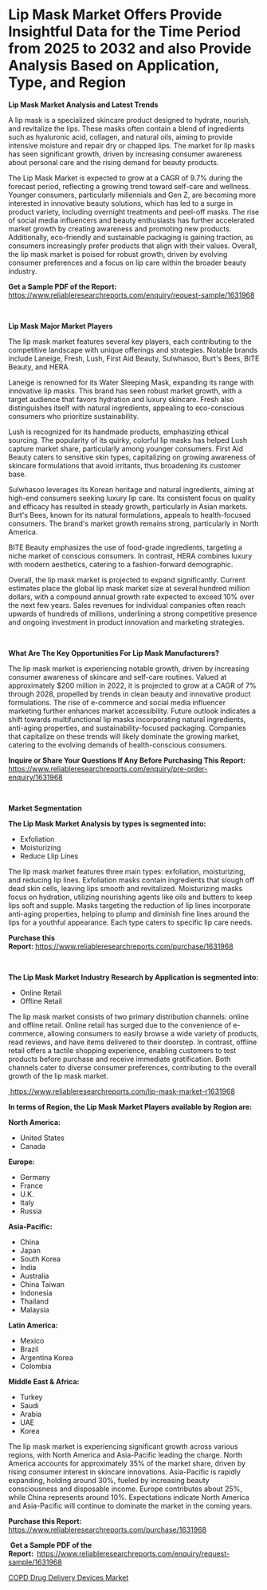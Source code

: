 <p><h1>Lip Mask Market Offers Provide Insightful Data for the Time Period from 2025 to 2032 and also Provide Analysis Based on Application, Type, and Region</h1></p><p><strong>Lip Mask Market Analysis and Latest Trends</strong></p>
<p><p>A lip mask is a specialized skincare product designed to hydrate, nourish, and revitalize the lips. These masks often contain a blend of ingredients such as hyaluronic acid, collagen, and natural oils, aiming to provide intensive moisture and repair dry or chapped lips. The market for lip masks has seen significant growth, driven by increasing consumer awareness about personal care and the rising demand for beauty products.</p><p>The Lip Mask Market is expected to grow at a CAGR of 9.7% during the forecast period, reflecting a growing trend toward self-care and wellness. Younger consumers, particularly millennials and Gen Z, are becoming more interested in innovative beauty solutions, which has led to a surge in product variety, including overnight treatments and peel-off masks. The rise of social media influencers and beauty enthusiasts has further accelerated market growth by creating awareness and promoting new products. Additionally, eco-friendly and sustainable packaging is gaining traction, as consumers increasingly prefer products that align with their values. Overall, the lip mask market is poised for robust growth, driven by evolving consumer preferences and a focus on lip care within the broader beauty industry.</p></p>
<p><strong>Get a Sample PDF of the Report:&nbsp;</strong> <a href="https://www.reliableresearchreports.com/enquiry/request-sample/1631968?utm_campaign=3190&utm_medium=2&utm_source=Github&utm_content=ia&utm_term=29032025&utm_id=lip-mask">https://www.reliableresearchreports.com/enquiry/request-sample/1631968</a></p>
<p>&nbsp;</p>
<p><strong>Lip Mask Major Market Players</strong></p>
<p><p>The lip mask market features several key players, each contributing to the competitive landscape with unique offerings and strategies. Notable brands include Laneige, Fresh, Lush, First Aid Beauty, Sulwhasoo, Burt's Bees, BITE Beauty, and HERA.</p><p>Laneige is renowned for its Water Sleeping Mask, expanding its range with innovative lip masks. This brand has seen robust market growth, with a target audience that favors hydration and luxury skincare. Fresh also distinguishes itself with natural ingredients, appealing to eco-conscious consumers who prioritize sustainability.</p><p>Lush is recognized for its handmade products, emphasizing ethical sourcing. The popularity of its quirky, colorful lip masks has helped Lush capture market share, particularly among younger consumers. First Aid Beauty caters to sensitive skin types, capitalizing on growing awareness of skincare formulations that avoid irritants, thus broadening its customer base.</p><p>Sulwhasoo leverages its Korean heritage and natural ingredients, aiming at high-end consumers seeking luxury lip care. Its consistent focus on quality and efficacy has resulted in steady growth, particularly in Asian markets. Burt's Bees, known for its natural formulations, appeals to health-focused consumers. The brand's market growth remains strong, particularly in North America.</p><p>BITE Beauty emphasizes the use of food-grade ingredients, targeting a niche market of conscious consumers. In contrast, HERA combines luxury with modern aesthetics, catering to a fashion-forward demographic.</p><p>Overall, the lip mask market is projected to expand significantly. Current estimates place the global lip mask market size at several hundred million dollars, with a compound annual growth rate expected to exceed 10% over the next few years. Sales revenues for individual companies often reach upwards of hundreds of millions, underlining a strong competitive presence and ongoing investment in product innovation and marketing strategies.</p></p>
<p>&nbsp;</p>
<p><strong>What Are The Key Opportunities For Lip Mask Manufacturers?</strong></p>
<p><p>The lip mask market is experiencing notable growth, driven by increasing consumer awareness of skincare and self-care routines. Valued at approximately $200 million in 2022, it is projected to grow at a CAGR of 7% through 2028, propelled by trends in clean beauty and innovative product formulations. The rise of e-commerce and social media influencer marketing further enhances market accessibility. Future outlook indicates a shift towards multifunctional lip masks incorporating natural ingredients, anti-aging properties, and sustainability-focused packaging. Companies that capitalize on these trends will likely dominate the growing market, catering to the evolving demands of health-conscious consumers.</p></p>
<p><strong>Inquire or Share Your Questions If Any Before Purchasing This Report:</strong> <a href="https://www.reliableresearchreports.com/enquiry/pre-order-enquiry/1631968?utm_campaign=3190&utm_medium=2&utm_source=Github&utm_content=ia&utm_term=29032025&utm_id=lip-mask">https://www.reliableresearchreports.com/enquiry/pre-order-enquiry/1631968</a></p>
<p>&nbsp;</p>
<p><strong>Market Segmentation</strong></p>
<p><strong>The Lip Mask Market Analysis by types is segmented into:</strong></p>
<p><ul><li>Exfoliation</li><li>Moisturizing</li><li>Reduce Llip Lines</li></ul></p>
<p><p>The lip mask market features three main types: exfoliation, moisturizing, and reducing lip lines. Exfoliation masks contain ingredients that slough off dead skin cells, leaving lips smooth and revitalized. Moisturizing masks focus on hydration, utilizing nourishing agents like oils and butters to keep lips soft and supple. Masks targeting the reduction of lip lines incorporate anti-aging properties, helping to plump and diminish fine lines around the lips for a youthful appearance. Each type caters to specific lip care needs.</p></p>
<p><strong>Purchase this Report:&nbsp;</strong><a href="https://www.reliableresearchreports.com/purchase/1631968?utm_campaign=3190&utm_medium=2&utm_source=Github&utm_content=ia&utm_term=29032025&utm_id=lip-mask">https://www.reliableresearchreports.com/purchase/1631968</a></p>
<p>&nbsp;</p>
<p><strong>The Lip Mask Market Industry Research by Application is segmented into:</strong></p>
<p><ul><li>Online Retail</li><li>Offline Retail</li></ul></p>
<p><p>The lip mask market consists of two primary distribution channels: online and offline retail. Online retail has surged due to the convenience of e-commerce, allowing consumers to easily browse a wide variety of products, read reviews, and have items delivered to their doorstep. In contrast, offline retail offers a tactile shopping experience, enabling customers to test products before purchase and receive immediate gratification. Both channels cater to diverse consumer preferences, contributing to the overall growth of the lip mask market.</p></p>
<p><a href="https://www.reliableresearchreports.com/lip-mask-market-r1631968?utm_campaign=3190&utm_medium=2&utm_source=Github&utm_content=ia&utm_term=29032025&utm_id=lip-mask">&nbsp;https://www.reliableresearchreports.com/lip-mask-market-r1631968</a></p>
<p><strong>In terms of Region, the Lip Mask Market Players available by Region are:</strong></p>
<p>
    <p> <strong> North America: </strong>
        <ul>
            <li>United States</li>
            <li>Canada</li>
        </ul>
        </p> 
    <p> <strong> Europe: </strong>
        <ul>
            <li>Germany</li>
            <li>France</li>
            <li>U.K.</li>
            <li>Italy</li>
            <li>Russia</li>
        </ul>
        </p> 
    <p> <strong> Asia-Pacific: </strong>
        <ul>
            <li>China</li>
            <li>Japan</li>
            <li>South Korea</li>
            <li>India</li>
            <li>Australia</li>
            <li>China Taiwan</li>
            <li>Indonesia</li>
            <li>Thailand</li>
            <li>Malaysia</li>
        </ul>
        </p> 
    <p> <strong> Latin America: </strong>
        <ul>
            <li>Mexico</li>
            <li>Brazil</li>
            <li>Argentina Korea</li>
            <li>Colombia</li>
        </ul>
        </p> 
    <p> <strong> Middle East & Africa: </strong>
        <ul>
            <li>Turkey</li>
            <li>Saudi</li>
            <li>Arabia</li>
            <li>UAE</li>
            <li>Korea</li>
        </ul>
    </p>
    </p>
<p><p>The lip mask market is experiencing significant growth across various regions, with North America and Asia-Pacific leading the charge. North America accounts for approximately 35% of the market share, driven by rising consumer interest in skincare innovations. Asia-Pacific is rapidly expanding, holding around 30%, fueled by increasing beauty consciousness and disposable income. Europe contributes about 25%, while China represents around 10%. Expectations indicate North America and Asia-Pacific will continue to dominate the market in the coming years.</p></p>
<p><strong>Purchase this Report: </strong><a href="https://www.reliableresearchreports.com/purchase/1631968?utm_campaign=3190&utm_medium=2&utm_source=Github&utm_content=ia&utm_term=29032025&utm_id=lip-mask">https://www.reliableresearchreports.com/purchase/1631968</a></p>
<p>&nbsp;<strong>Get a Sample PDF of the Report:&nbsp;&nbsp;</strong><a href="https://www.reliableresearchreports.com/enquiry/request-sample/1631968?utm_campaign=3190&utm_medium=2&utm_source=Github&utm_content=ia&utm_term=29032025&utm_id=lip-mask">https://www.reliableresearchreports.com/enquiry/request-sample/1631968</a></p>
<p><strong></strong></p>
<p><p><a href="https://github.com/vassihucz/Market-Research-Report-List-1/blob/main/copd-drug-delivery-devices-market.md?utm_campaign=3190&utm_medium=2&utm_source=Github&utm_content=ia&utm_term=29032025&utm_id=lip-mask">COPD Drug Delivery Devices Market</a></p></p>